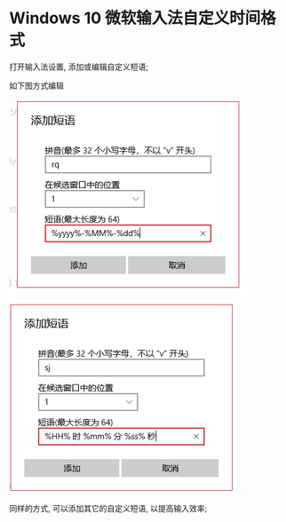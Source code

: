 # Windows 10 微软输入法自定义时间格式

打开输入法设置, 添加或编辑自定义短语;

如下图方式编辑

![1566356382883](Windows%2010%20%E5%BE%AE%E8%BD%AF%E8%BE%93%E5%85%A5%E6%B3%95%E8%87%AA%E5%AE%9A%E4%B9%89%E6%97%B6%E9%97%B4%E6%A0%BC%E5%BC%8F.assets/1566356382883.png)



![1566356416899](Windows%2010%20%E5%BE%AE%E8%BD%AF%E8%BE%93%E5%85%A5%E6%B3%95%E8%87%AA%E5%AE%9A%E4%B9%89%E6%97%B6%E9%97%B4%E6%A0%BC%E5%BC%8F.assets/1566356416899.png)

同样的方式, 可以添加其它的自定义短语, 以提高输入效率;